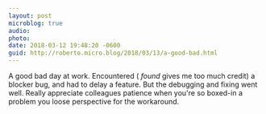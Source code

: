 ```yaml
---
layout: post
microblog: true
audio: 
photo: 
date: 2018-03-12 19:48:20 -0600
guid: http://roberto.micro.blog/2018/03/13/a-good-bad.html
---
```

A good bad day at work. Encountered ( _found_ gives me too much credit) a blocker bug, and had to delay a feature. But the debugging and fixing went well. Really appreciate colleagues patience when you're so boxed-in a problem you loose perspective for the workaround. 
